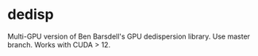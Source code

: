 dedisp
======

Multi-GPU version of Ben Barsdell's GPU dedispersion library. Use master branch. Works with CUDA > 12.
